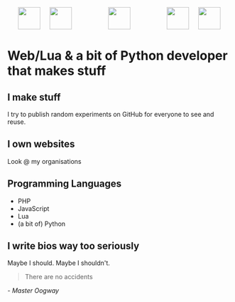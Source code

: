 <p align="center">
  <img src="https://upload.wikimedia.org/wikipedia/commons/thumb/c/c3/Python-logo-notext.svg/1200px-Python-logo-notext.svg.png" width="50px" height="50px"><span>⠀⠀</span><img src="https://upload.wikimedia.org/wikipedia/commons/thumb/c/cf/Lua-Logo.svg/947px-Lua-Logo.svg.png" height="50px"><span>⠀⠀⠀⠀⠀⠀⠀⠀</span><img src="https://meaxisnetwork.net/assets/images/square_logo.png" width="50px" height="50px"><span>⠀⠀⠀⠀⠀⠀⠀⠀</span><img src="https://www.php.net/images/logos/new-php-logo.png" height="50px"><span>⠀⠀</span><img src="https://upload.wikimedia.org/wikipedia/commons/thumb/9/99/Unofficial_JavaScript_logo_2.svg/1200px-Unofficial_JavaScript_logo_2.svg.png" height="50px">
</p>

# Web/Lua & a bit of Python developer that makes stuff
## I make stuff
I try to publish random experiments on GitHub for everyone to see and reuse.

## I own websites
Look @ my organisations

## Programming Languages
* PHP
* JavaScript
* Lua
* (a bit of) Python

## I write bios way too seriously
Maybe I should. Maybe I shouldn't.


> There are no accidents

*- Master Oogway*
